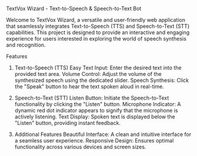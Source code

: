TextVox Wizard - Text-to-Speech & Speech-to-Text Bot

Welcome to TextVox Wizard, a versatile and user-friendly web application that seamlessly integrates Text-to-Speech (TTS) and Speech-to-Text (STT) capabilities. This project is designed to provide an interactive and engaging experience for users interested in exploring the world of speech synthesis and recognition.

Features
1. Text-to-Speech (TTS)
Easy Text Input: Enter the desired text into the provided text area.
Volume Control: Adjust the volume of the synthesized speech using the dedicated slider.
Speech Synthesis: Click the "Speak" button to hear the text spoken aloud in real-time.

2. Speech-to-Text (STT)
Listen Button: Initiate the Speech-to-Text functionality by clicking the "Listen" button.
Microphone Indicator: A dynamic red dot indicator appears to signify that the microphone is actively listening.
Text Display: Spoken text is displayed below the "Listen" button, providing instant feedback.

3. Additional Features
Beautiful Interface: A clean and intuitive interface for a seamless user experience.
Responsive Design: Ensures optimal functionality across various devices and screen sizes.
